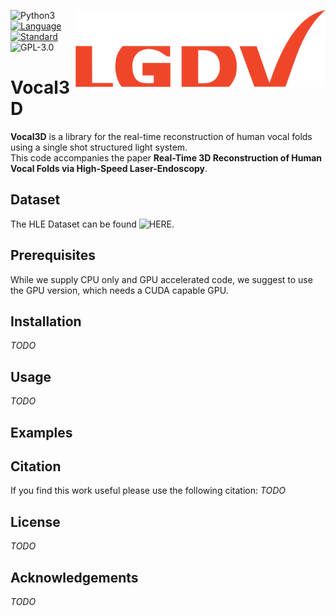 <a href="https://www.lgdv.tf.fau.de/"><img align="right" src="images/lgdv_small.png"></a>

![Python3](https://img.shields.io/badge/python-3.5%20%7C%203.6%20%7C%203.7-blue)
[![Language](https://img.shields.io/badge/language-C++-blue.svg)](https://isocpp.org/)
[![Standard](https://img.shields.io/badge/C%2B%2B-11-blue.svg)](https://en.wikipedia.org/wiki/C%2B%2B#Standardization)
![GPL-3.0](https://img.shields.io/github/license/Henningson/vocaloid)


# Vocal3D
**Vocal3D** is a library for the real-time reconstruction of human vocal folds using a single shot structured light system.  
This code accompanies the paper **Real-Time 3D Reconstruction of Human Vocal Folds via High-Speed Laser-Endoscopy**.

## Dataset
The HLE Dataset can be found ![HERE](https://www.todo.com/).

## Prerequisites
While we supply CPU only and GPU accelerated code, we suggest to use the GPU version, which needs a CUDA capable GPU.

## Installation
*TODO*

## Usage
*TODO*

## Examples

## Citation
If you find this work useful please use the following citation:
*TODO*

## License
*TODO*

## Acknowledgements
*TODO*
